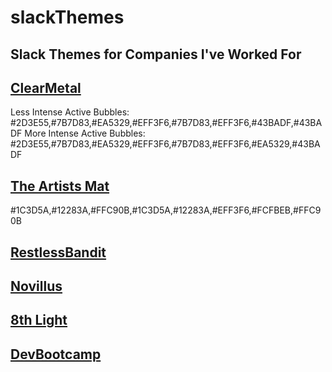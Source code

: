 # slackThemes
Slack Themes for Companies I've Worked For
---

## [ClearMetal](https://www.clearmetal.com/)
Less Intense Active Bubbles:
#2D3E55,#7B7D83,#EA5329,#EFF3F6,#7B7D83,#EFF3F6,#43BADF,#43BADF
More Intense Active Bubbles:
#2D3E55,#7B7D83,#EA5329,#EFF3F6,#7B7D83,#EFF3F6,#EA5329,#43BADF

## [The Artists Mat]()
#1C3D5A,#12283A,#FFC90B,#1C3D5A,#12283A,#EFF3F6,#FCFBEB,#FFC90B

## [RestlessBandit]()

## [Novillus]()

## [8th Light]()

## [DevBootcamp]()
